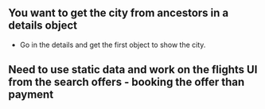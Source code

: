 ## You want to get the city from ancestors in a details object
- Go in the details and get the first object to show the city.


## Need to use static data and work on the flights UI from the search offers - booking the offer than payment